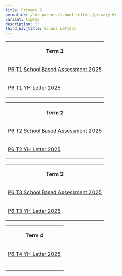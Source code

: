 ```yaml
---
title: Primary 6
permalink: /for-parents/school-letters/primary-6/
variant: tiptap
description: ""
third_nav_title: School Letters
---
```

<table style="minWidth: 25px">
<colgroup>
<col>
</colgroup>
<tbody>
<tr>
<th rowspan="1" colspan="1">
<p>Term 1</p>
</th>
</tr>
<tr>
<td rowspan="1" colspan="1">
<p><a href="/files/2025 Assessment Letters/MPS_2025_T1_049_P6_Assessment_2025__Term_1_.pdf" rel="noopener nofollow" target="_blank">P6 T1 School Based Assessment 2025</a>
</p>
</td>
</tr>
<tr>
<td rowspan="1" colspan="1">
<p><a href="/files/2025 YH Letters/MPS_2025_T1_002f___P6_YH_Letter___COE_Final.pdf" rel="noopener nofollow" target="_blank">P6 T1 YH Letter 2025</a>
</p>
</td>
</tr>
</tbody>
</table>
<table style="minWidth: 75px">
<colgroup>
<col>
<col>
<col>
</colgroup>
<tbody>
<tr>
<th rowspan="1" colspan="3">
<p>Term 2</p>
</th>
</tr>
<tr>
<td rowspan="1" colspan="3">
<p><a href="/files/2025 Assessment Letters/MPS2025T2_128_P6_Assessment_2025__Term_2_.pdf" rel="noopener nofollow" target="_blank">P6 T2 School Based Assessment 2025</a>
</p>
</td>
</tr>
<tr>
<td rowspan="1" colspan="3">
<p><a href="/files/2025 YH Letters/MPS_2025_T2___086f___P6_YH_Letter___COE.pdf" rel="noopener nofollow" target="_blank">P6 T2 YH Letter 2025</a>
</p>
</td>
</tr>
</tbody>
</table>
<table style="minWidth: 75px">
<colgroup>
<col>
<col>
<col>
</colgroup>
<tbody>
<tr>
<th rowspan="1" colspan="3">
<p>Term 3</p>
</th>
</tr>
<tr>
<td rowspan="1" colspan="3">
<p><a href="/files/2025 Assessment Letters/MPS2025T2_128_P6_Assessment_2025__Term_2_.pdf" rel="noopener nofollow" target="_blank">P6 T3 School Based Assessment 2025</a>
</p>
</td>
</tr>
<tr>
<td rowspan="1" colspan="3">
<p><a href="/files/2025 YH Letters/MPS_2025_T2___086f___P6_YH_Letter___COE.pdf" rel="noopener nofollow" target="_blank">P6 T3 YH Letter 2025</a>
</p>
</td>
</tr>
</tbody>
</table>
<table style="minWidth: 75px">
<colgroup>
<col>
<col>
<col>
</colgroup>
<tbody>
<tr>
<th rowspan="1" colspan="3">
<p>Term 4</p>
</th>
</tr>
<tr>
<td rowspan="1" colspan="3">
<p><a href="/files/2025 YH Letters/MPS_2025_T4___413f__P6_YH_Letter_COE.pdf" rel="noopener nofollow" target="_blank">P6 T4 YH Letter 2025</a>
</p>
</td>
</tr>
<tr>
<td rowspan="1" colspan="3">
<p></p>
</td>
</tr>
</tbody>
</table>
<p></p>